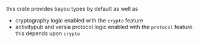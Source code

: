 this crate provides bayou types by default as well as
- cryptography logic enabled with the `crypto` feature
- activitypub and versia protocol logic enabled with the `protocol` feature. this depends upon `crypto`
